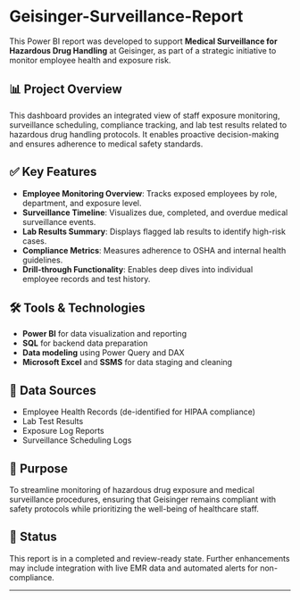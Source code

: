 # Geisinger-Surveillance-Report

This Power BI report was developed to support **Medical Surveillance for Hazardous Drug Handling** at Geisinger, as part of a strategic initiative to monitor employee health and exposure risk.

## 📊 Project Overview

This dashboard provides an integrated view of staff exposure monitoring, surveillance scheduling, compliance tracking, and lab test results related to hazardous drug handling protocols. It enables proactive decision-making and ensures adherence to medical safety standards.

## ✅ Key Features

- **Employee Monitoring Overview**: Tracks exposed employees by role, department, and exposure level.
- **Surveillance Timeline**: Visualizes due, completed, and overdue medical surveillance events.
- **Lab Results Summary**: Displays flagged lab results to identify high-risk cases.
- **Compliance Metrics**: Measures adherence to OSHA and internal health guidelines.
- **Drill-through Functionality**: Enables deep dives into individual employee records and test history.

## 🛠 Tools & Technologies

- **Power BI** for data visualization and reporting
- **SQL** for backend data preparation
- **Data modeling** using Power Query and DAX
- **Microsoft Excel** and **SSMS** for data staging and cleaning

## 📁 Data Sources

- Employee Health Records (de-identified for HIPAA compliance)
- Lab Test Results
- Exposure Log Reports
- Surveillance Scheduling Logs

## 🎯 Purpose

To streamline monitoring of hazardous drug exposure and medical surveillance procedures, ensuring that Geisinger remains compliant with safety protocols while prioritizing the well-being of healthcare staff.

## 📌 Status

This report is in a completed and review-ready state. Further enhancements may include integration with live EMR data and automated alerts for non-compliance.

---

